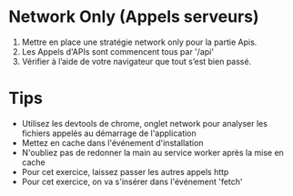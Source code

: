 # Network Only (Appels serveurs)

1. Mettre en place une stratégie network only pour la partie Apis.
1. Les Appels d'APIs sont commencent tous par '/api'
1. Vérifier à l’aide de votre navigateur que tout s’est bien passé.

# Tips

- Utilisez les devtools de chrome, onglet network pour analyser les fichiers appelés au démarrage de l'application
- Mettez en cache dans l'événement d'installation
- N'oubliez pas de redonner la main au service worker après la mise en cache
- Pour cet exercice, laissez passer les autres appels http
- Pour cet exercice, on va s'insérer dans l'événement 'fetch'
